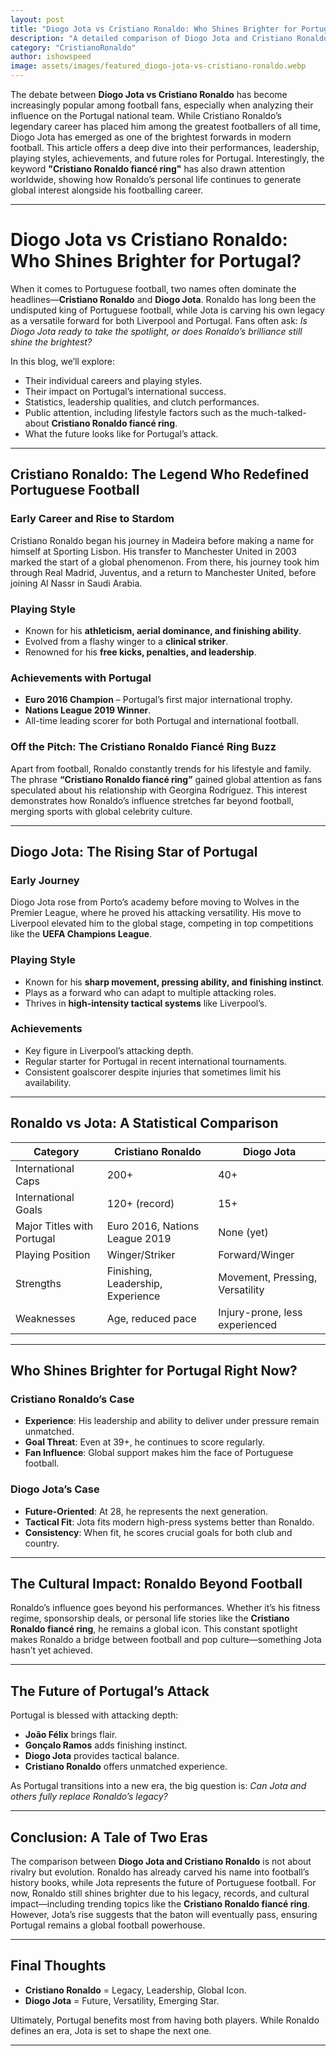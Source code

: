 ```yaml
---
layout: post
title: "Diogo Jota vs Cristiano Ronaldo: Who Shines Brighter for Portugal?"
description: "A detailed comparison of Diogo Jota and Cristiano Ronaldo, analyzing their impact, playing style, and future with Portugal. Includes insights into Cristiano Ronaldo fiancé ring keyword trend."
category: "CristianoRonaldo"
author: ishowspeed
image: assets/images/featured_diogo-jota-vs-cristiano-ronaldo.webp
---
```


The debate between **Diogo Jota vs Cristiano Ronaldo** has become increasingly popular among football fans, especially when analyzing their influence on the Portugal national team. While Cristiano Ronaldo’s legendary career has placed him among the greatest footballers of all time, Diogo Jota has emerged as one of the brightest forwards in modern football. This article offers a deep dive into their performances, leadership, playing styles, achievements, and future roles for Portugal. Interestingly, the keyword **"Cristiano Ronaldo fiancé ring"** has also drawn attention worldwide, showing how Ronaldo’s personal life continues to generate global interest alongside his footballing career.  

---

# Diogo Jota vs Cristiano Ronaldo: Who Shines Brighter for Portugal?  

When it comes to Portuguese football, two names often dominate the headlines—**Cristiano Ronaldo** and **Diogo Jota**. Ronaldo has long been the undisputed king of Portuguese football, while Jota is carving his own legacy as a versatile forward for both Liverpool and Portugal. Fans often ask: *Is Diogo Jota ready to take the spotlight, or does Ronaldo’s brilliance still shine the brightest?*  

In this blog, we’ll explore:  
- Their individual careers and playing styles.  
- Their impact on Portugal’s international success.  
- Statistics, leadership qualities, and clutch performances.  
- Public attention, including lifestyle factors such as the much-talked-about **Cristiano Ronaldo fiancé ring**.  
- What the future looks like for Portugal’s attack.  

<ins class="adsbygoogle"
     style="display:block"
     data-ad-client="ca-pub-2784742237479601"
     data-ad-slot="3760872290"
     data-ad-format="auto"
     data-full-width-responsive="true"></ins>
<script>
     (adsbygoogle = window.adsbygoogle || []).push({});
</script>


---

## Cristiano Ronaldo: The Legend Who Redefined Portuguese Football  

### Early Career and Rise to Stardom  
Cristiano Ronaldo began his journey in Madeira before making a name for himself at Sporting Lisbon. His transfer to Manchester United in 2003 marked the start of a global phenomenon. From there, his journey took him through Real Madrid, Juventus, and a return to Manchester United, before joining Al Nassr in Saudi Arabia.  

### Playing Style  
- Known for his **athleticism, aerial dominance, and finishing ability**.  
- Evolved from a flashy winger to a **clinical striker**.  
- Renowned for his **free kicks, penalties, and leadership**.  

### Achievements with Portugal  
- **Euro 2016 Champion** – Portugal’s first major international trophy.  
- **Nations League 2019 Winner**.  
- All-time leading scorer for both Portugal and international football.  

### Off the Pitch: The Cristiano Ronaldo Fiancé Ring Buzz  
Apart from football, Ronaldo constantly trends for his lifestyle and family. The phrase **“Cristiano Ronaldo fiancé ring”** gained global attention as fans speculated about his relationship with Georgina Rodríguez. This interest demonstrates how Ronaldo’s influence stretches far beyond football, merging sports with global celebrity culture.  

---

## Diogo Jota: The Rising Star of Portugal  

### Early Journey  
Diogo Jota rose from Porto’s academy before moving to Wolves in the Premier League, where he proved his attacking versatility. His move to Liverpool elevated him to the global stage, competing in top competitions like the **UEFA Champions League**.  

### Playing Style  
- Known for his **sharp movement, pressing ability, and finishing instinct**.  
- Plays as a forward who can adapt to multiple attacking roles.  
- Thrives in **high-intensity tactical systems** like Liverpool’s.  

### Achievements  
- Key figure in Liverpool’s attacking depth.  
- Regular starter for Portugal in recent international tournaments.  
- Consistent goalscorer despite injuries that sometimes limit his availability.  

---

## Ronaldo vs Jota: A Statistical Comparison  

| Category                  | Cristiano Ronaldo                       | Diogo Jota                         |
|---------------------------|------------------------------------------|------------------------------------|
| International Caps        | 200+                                    | 40+                                |
| International Goals       | 120+ (record)                           | 15+                                |
| Major Titles with Portugal| Euro 2016, Nations League 2019           | None (yet)                         |
| Playing Position          | Winger/Striker                          | Forward/Winger                     |
| Strengths                 | Finishing, Leadership, Experience        | Movement, Pressing, Versatility    |
| Weaknesses                | Age, reduced pace                       | Injury-prone, less experienced     |

---

## Who Shines Brighter for Portugal Right Now?  

<ins class="adsbygoogle"
     style="display:block"
     data-ad-client="ca-pub-2784742237479601"
     data-ad-slot="3760872290"
     data-ad-format="auto"
     data-full-width-responsive="true"></ins>
<script>
     (adsbygoogle = window.adsbygoogle || []).push({});
</script>


### Cristiano Ronaldo’s Case  
- **Experience**: His leadership and ability to deliver under pressure remain unmatched.  
- **Goal Threat**: Even at 39+, he continues to score regularly.  
- **Fan Influence**: Global support makes him the face of Portuguese football.  

### Diogo Jota’s Case  
- **Future-Oriented**: At 28, he represents the next generation.  
- **Tactical Fit**: Jota fits modern high-press systems better than Ronaldo.  
- **Consistency**: When fit, he scores crucial goals for both club and country.  

---

## The Cultural Impact: Ronaldo Beyond Football  

Ronaldo’s influence goes beyond his performances. Whether it’s his fitness regime, sponsorship deals, or personal life stories like the **Cristiano Ronaldo fiancé ring**, he remains a global icon. This constant spotlight makes Ronaldo a bridge between football and pop culture—something Jota hasn’t yet achieved.  

---

## The Future of Portugal’s Attack  

Portugal is blessed with attacking depth:  
- **João Félix** brings flair.  
- **Gonçalo Ramos** adds finishing instinct.  
- **Diogo Jota** provides tactical balance.  
- **Cristiano Ronaldo** offers unmatched experience.  

As Portugal transitions into a new era, the big question is: *Can Jota and others fully replace Ronaldo’s legacy?*  

---

## Conclusion: A Tale of Two Eras  

The comparison between **Diogo Jota and Cristiano Ronaldo** is not about rivalry but evolution. Ronaldo has already carved his name into football’s history books, while Jota represents the future of Portuguese football. For now, Ronaldo still shines brighter due to his legacy, records, and cultural impact—including trending topics like the **Cristiano Ronaldo fiancé ring**. However, Jota’s rise suggests that the baton will eventually pass, ensuring Portugal remains a global football powerhouse.  

---

## Final Thoughts  

<ins class="adsbygoogle"
     style="display:block"
     data-ad-client="ca-pub-2784742237479601"
     data-ad-slot="3760872290"
     data-ad-format="auto"
     data-full-width-responsive="true"></ins>
<script>
     (adsbygoogle = window.adsbygoogle || []).push({});
</script>


- **Cristiano Ronaldo** = Legacy, Leadership, Global Icon.  
- **Diogo Jota** = Future, Versatility, Emerging Star.  

Ultimately, Portugal benefits most from having both players. While Ronaldo defines an era, Jota is set to shape the next one.  

---
